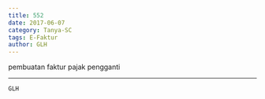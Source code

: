 ```yaml
---
title: 552
date: 2017-06-07
category: Tanya-SC
tags: E-Faktur
author: GLH
---
```


pembuatan faktur pajak pengganti

---



`GLH`
